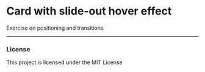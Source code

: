 # Card with slide-out hover effect

Exercise on positioning and transitions 

---

### License

This project is licensed under the MIT License
